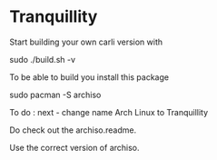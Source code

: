 # Tranquillity

Start building your own carli version with 

sudo ./build.sh -v

To be able to build you install this package

sudo pacman -S archiso

To do : next - change name Arch Linux to Tranquillity

Do check out the archiso.readme.

Use the correct version of archiso.
